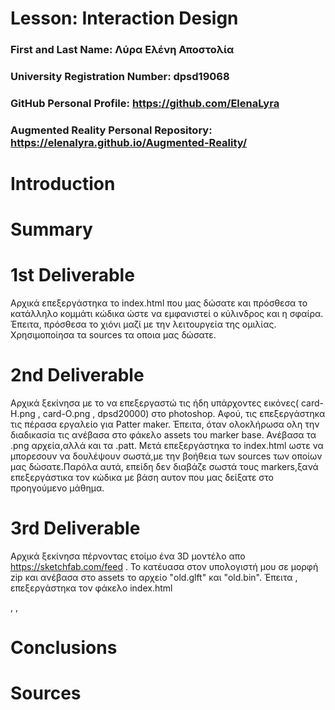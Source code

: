 # Lesson: Interaction Design

### First and Last Name: Λύρα Ελένη Αποστολία 
### University Registration Number: dpsd19068
### GitHub Personal Profile: https://github.com/ElenaLyra
### Augmented Reality Personal Repository: https://elenalyra.github.io/Augmented-Reality/

# Introduction

# Summary


# 1st Deliverable
Αρχικά επεξεργάστηκα το index.html που μας δώσατε και πρόσθεσα το κατάλληλο κομμάτι κώδικα ώστε να εμφανιστεί ο κύλινδρος και η σφαίρα. Έπειτα, πρόσθεσα το χιόνι μαζί με την λειτουργεία της ομιλίας. Χρησιμοποίησα τα sources τα οποια μας δώσατε.    

# 2nd Deliverable
Αρχικά ξεκίνησα με το να επεξεργαστώ τις ήδη υπάρχοντες εικόνες( card-H.png , card-O.png , dpsd20000) στο photoshop. Αφού, τις επεξεργάστηκα  τις πέρασα εργαλείο για Patter maker. Έπειτα, όταν ολοκλήρωσα ολη την διαδικασία τις ανέβασα στο φάκελο assets του marker base. Ανέβασα τα .png αρχεία,αλλά και τα .patt. Μετά επεξεργάστηκα το index.html ωστε να μπορεσουν να δουλέψουν σωστά,με την βοήθεια των sources των οποίων μας δώσατε.Παρόλα αυτά, επείδη δεν διαβάζε σωστά τους markers,ξανά επεξεργάστικα τον κώδικα με βάση αυτον που μας δείξατε στο προηγούμενο μάθημα. 


# 3rd Deliverable

Αρχικά  ξεκίνησα πέρνοντας ετοίμο ένα  3D μοντέλο  απο  <https://sketchfab.com/feed> . Το κατέυασα στον υπολογιστή μου σε μορφή  zip και ανέβασα στο assets  το αρχείο  "old.glft" και "οld.bin". Έπειτα ,  επεξεργάστηκα τον φάκελο index.html  

,
,

# Conclusions


# Sources
